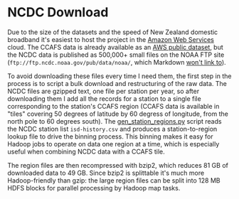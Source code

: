 # NCDC Download

Due to the size of the datasets and the speed of New Zealand domestic broadband
it's easiest to host the project in the
[Amazon Web Services](http://aws.amazon.com/) cloud. The CCAFS data is already
available as an
[AWS public dataset](http://aws.amazon.com/datasets/0241269495883982), but the
NCDC data is published as 500,000+ small files on the NOAA FTP site
(`ftp://ftp.ncdc.noaa.gov/pub/data/noaa/`, which Markdown
[won't link to](https://github.com/jch/html-pipeline/issues/187)).

To avoid downloading
these files every time I need them, the first step in the process is to
script a bulk download and restructuring of the raw data. The NCDC files are
gzipped text, one file per station per year, so after downloading them I
add all the records for a station to a single file corresponding to the
station's CCAFS region (CCAFS data is available in "tiles" covering 50 degrees
of latitude by 60 degress of longitude, from the north pole to 60 degrees
south). The [gen\_station\_regions.py](gen\_station\_regions.py)
script reads the NCDC station list `isd-history.csv` and produces a
station-to-region lookup file to drive the binning process. This binning makes
it easy for Hadoop jobs to operate on data one region at a time, which is
especially useful when combining NCDC data with a CCAFS tile.

The region files
are then recompressed with bzip2, which reduces 81 GB of downloaded data to
49 GB. Since bzip2 is splittable it's much more Hadoop-friendly than gzip:
the large region files can be split into 128 MB HDFS blocks for parallel
processing by Hadoop map tasks.
